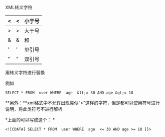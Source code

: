 XML转义字符

| &lt;   | <    | 小于号 |
| ------ | ---- | ------ |
| &gt;   | >    | 大于号 |
| &amp;  | &    | 和     |
| &apos; | ’    | 单引号 |
| &quot; | "    | 双引号 |

 

用转义字符进行替换

例如  

```
SELECT * FROM  user WHERE  age  &lt;= 30 AND age &gt;= 18
```

 

 

**另外：**xml格式中不允许出现类似“>”这样的字符，但是都可以使用<![CDATA[ ]]>符号进行说明，将此类符号不进行解析 

*上面的可以写成这个：
*

```
<![CDATA[ SELECT * FROM  user WHERE  age  <= 30 AND age >= 18 ]]>
```
